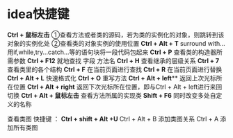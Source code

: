 # idea快捷键

**Ctrl + 鼠标左击**
①查看方法或者类的源码，若为类的实例化的对象，则跳转到该对象的实例化处
②查看类的对象实例的使用位置
**Ctrl + Alt + T**
surround with…用if,while,try…catch…等的语句块将一段代码包起来
**Ctrl + P**
查看类的构造器所需参数
**Ctrl + F12**
就地查找 字段 方法名
**Ctrl + H**
查看继承的层级关系
**Ctrl + 7**
查看类里的各个结构
**Ctrl + F**
在当前页面进行查找
**Ctrl + R**
在当前页面进行替换
**Ctrl + Alt + L**
快速格式化
**Ctrl + O**
重写方法
**Ctrl + Alt + left****
返回上次光标所在位置
**Ctrl + Alt + right**
返回下次光标所在位置，即与Ctrl + Alt + left进行来回切换
**Ctrl + Alt + 鼠标左击**
查看方法所属的实现类
**Shift + F6**
同时改变多处自定义的名称

查看类图 快捷键 ： **Ctrl + shift + Alt +U**   Ctrl + Alt + B 添加类图关系 Ctrl + A 添加所有类图





